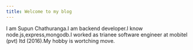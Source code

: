 ```yaml
---
title: Welcome to my blog
---
```

I am Supun Chathuranga.I am backend developer.I know node.js,express,mongodb.I worked as trianee software engineer at mobitel (pvt) ltd (2016).My hobby is wortching move.
